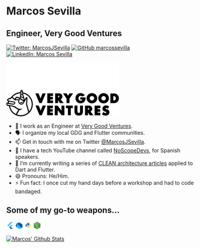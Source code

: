 # Marcos Sevilla
## Engineer, Very Good Ventures

[![Twitter: MarcosJSevilla](https://img.shields.io/twitter/follow/MarcosJSevilla?style=social)](https://twitter.com/MarcosJSevilla)
[![GitHub marcossevilla](https://img.shields.io/github/followers/marcossevilla?label=follow&style=social)](https://github.com/marcossevilla)
[![LinkedIn: Marcos Sevilla](https://img.shields.io/badge/MarcosSevilla-blue?style=flat-square&logo=Linkedin&logoColor=white&link=https://www.linkedin.com/in/marcos-s-5b8515b8/)](https://www.linkedin.com/in/marcossevilla/)

[![Very Good Ventures][logo_white]][very_good_ventures_link_dark]
[![Very Good Ventures][logo_black]][very_good_ventures_link_light]

- 🦄  I work as an Engineer at [Very Good Ventures](https://verygood.ventures/).
- 🗣  I organize my local GDG and Flutter communities.
- 📫  Get in touch with me on Twitter [@MarcosJSevilla](https://twitter.com/MarcosJSevilla).
- 👾  I have a tech YouTube channel called [NoScopeDevs](https://www.youtube.com/c/noscopedevs), for Spanish speakers.
- 🌱  I’m currently writing a series of [CLEAN architecture articles](https://marcossevilla.dev/series/cleaner-flutter) applied to Dart and Flutter.
- 😄  Pronouns: He/Him.
- ⚡ Fun fact: I once cut my hand days before a workshop and had to code bandaged.

## Some of my go-to weapons...

<code><img height="20" src="https://raw.githubusercontent.com/github/explore/80688e429a7d4ef2fca1e82350fe8e3517d3494d/topics/flutter/flutter.png"></code>
<code><img height="20" src="https://raw.githubusercontent.com/github/explore/80688e429a7d4ef2fca1e82350fe8e3517d3494d/topics/dart/dart.png"></code>
<code><img height="20" src="https://raw.githubusercontent.com/github/explore/80688e429a7d4ef2fca1e82350fe8e3517d3494d/topics/python/python.png"></code>
<code><img height="20" src="https://raw.githubusercontent.com/github/explore/80688e429a7d4ef2fca1e82350fe8e3517d3494d/topics/nodejs/nodejs.png"></code>    

[![Marcos' Github Stats](https://github-readme-stats.vercel.app/api?username=marcossevilla&count_private=true&theme=default&show_icons=true)](https://github.com/marcossevilla)

[logo_black]: https://raw.githubusercontent.com/VGVentures/very_good_brand/main/styles/README/vgv_logo_black.png#gh-light-mode-only
[logo_white]: https://raw.githubusercontent.com/VGVentures/very_good_brand/main/styles/README/vgv_logo_white.png#gh-dark-mode-only
[very_good_ventures_link_dark]: https://verygood.ventures#gh-dark-mode-only
[very_good_ventures_link_light]: https://verygood.ventures#gh-light-mode-only
